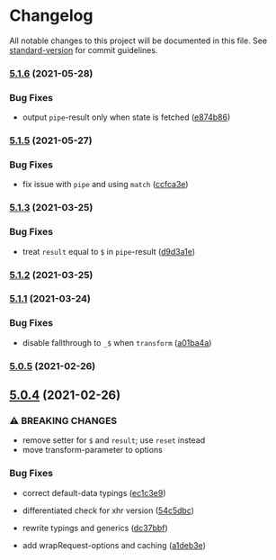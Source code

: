 # Changelog

All notable changes to this project will be documented in this file. See [standard-version](https://github.com/conventional-changelog/standard-version) for commit guidelines.

### [5.1.6](https://github.com/misantronic/wrap-request/compare/v5.1.5...v5.1.6) (2021-05-28)


### Bug Fixes

* output `pipe`-result only when state is fetched ([e874b86](https://github.com/misantronic/wrap-request/commit/e874b860dc4e6a97558f654c1ae94206166fe294))

### [5.1.5](https://github.com/misantronic/wrap-request/compare/v5.1.3...v5.1.5) (2021-05-27)


### Bug Fixes

* fix issue with `pipe` and using `match` ([ccfca3e](https://github.com/misantronic/wrap-request/commit/ccfca3e3636b33ebdd07f3f56c62b1d48b09eddf))

### [5.1.3](https://github.com/misantronic/wrap-request/compare/v5.1.2...v5.1.3) (2021-03-25)


### Bug Fixes

* treat `result` equal to `$` in `pipe`-result ([d9d3a1e](https://github.com/misantronic/wrap-request/commit/d9d3a1e9fa774b226ea8b6b201fb0e891356f1dc))

### [5.1.2](https://github.com/misantronic/wrap-request/compare/v5.1.1...v5.1.2) (2021-03-25)

### [5.1.1](https://github.com/misantronic/wrap-request/compare/v5.0.5...v5.1.1) (2021-03-24)


### Bug Fixes

* disable fallthrough to `_$` when `transform` ([a01ba4a](https://github.com/misantronic/wrap-request/commit/a01ba4a3685095900c41c7fe4ef7927a0de628ab))

### [5.0.5](https://github.com/misantronic/wrap-request/compare/v6.0.0...v5.0.5) (2021-02-26)

## [5.0.4](https://github.com/misantronic/wrap-request/compare/v1.0.1...v5.0.4) (2021-02-26)


### ⚠ BREAKING CHANGES

* remove setter for `$` and `result`; use `reset` instead
* move transform-parameter to options

### Bug Fixes

* correct default-data typings ([ec1c3e9](https://github.com/misantronic/wrap-request/commit/ec1c3e97c48a820de31d88e3775127acdfd800bf))
* differentiated check for xhr version ([54c5dbc](https://github.com/misantronic/wrap-request/commit/54c5dbc65ffd18e9a7495bc4dfe3d1e9a746b306))


* rewrite typings and generics ([dc37bbf](https://github.com/misantronic/wrap-request/commit/dc37bbfed6e43dc39085a05c018b008dc464d609))
* add wrapRequest-options and caching ([a1deb3e](https://github.com/misantronic/wrap-request/commit/a1deb3e193a7b60a214d139b6f9613c1765715c0))
